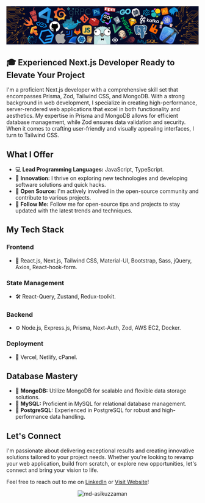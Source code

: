 <img src="https://raw.githubusercontent.com/BINOD-XD/BINOD-XD/main/header_.png"/>

## 🎓 Experienced Next.js Developer Ready to Elevate Your Project

I'm a proficient Next.js developer with a comprehensive skill set that encompasses Prisma, Zod, Tailwind CSS, and MongoDB. With a strong background in web development, I specialize in creating high-performance, server-rendered web applications that excel in both functionality and aesthetics. My expertise in Prisma and MongoDB allows for efficient database management, while Zod ensures data validation and security. When it comes to crafting user-friendly and visually appealing interfaces, I turn to Tailwind CSS.

## What I Offer

- 💻 **Lead Programming Languages:** JavaScript, TypeScript.
- 📌 **Innovation:** I thrive on exploring new technologies and developing software solutions and quick hacks.
- 🧩 **Open Source:** I'm actively involved in the open-source community and contribute to various projects.
- 📂 **Follow Me:** Follow me for open-source tips and projects to stay updated with the latest trends and techniques.

## My Tech Stack

### Frontend
- 💎 React.js, Next.js, Tailwind CSS, Material-UI, Bootstrap, Sass, jQuery, Axios, React-hook-form.

### State Management
- 🛠️ React-Query, Zustand, Redux-toolkit.

### Backend
- ⚙ Node.js, Express.js, Prisma, Next-Auth, Zod, AWS EC2, Docker.

### Deployment
- 🚀 Vercel, Netlify, cPanel.

## Database Mastery

- 🍃 **MongoDB:** Utilize MongoDB for scalable and flexible data storage solutions.
- 🐬 **MySQL:** Proficient in MySQL for relational database management.
- 🐘 **PostgreSQL:** Experienced in PostgreSQL for robust and high-performance data handling.

## Let's Connect

I'm passionate about delivering exceptional results and creating innovative solutions tailored to your project needs. Whether you're looking to revamp your web application, build from scratch, or explore new opportunities, let's connect and bring your vision to life.

Feel free to reach out to me on [LinkedIn](https://www.linkedin.com/in/md-asikuzzaman) or [Visit Website](https://devasik.vercel.app)!


<div width="100%" align="center">
<img
    src="https://github-readme-stats.vercel.app/api/top-langs?username=md-asikuzzaman&show_icons=true&locale=en&layout=compact&show_icons=true&count_private=true&theme=react&bg_color=0D1117"
    alt="md-asikuzzaman"
  />
</div>

